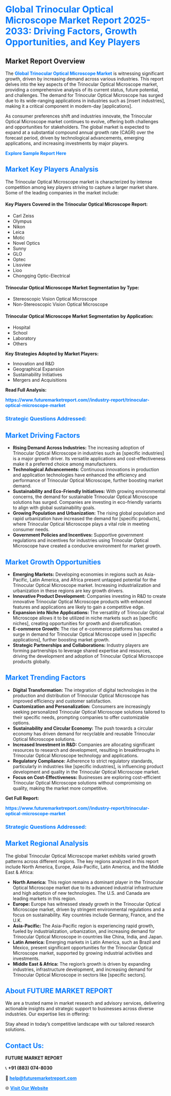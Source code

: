 <h1 style="color: #007BFF;">Global Trinocular Optical Microscope Market Report 2025-2033: Driving Factors, Growth Opportunities, and Key Players</h1>

<section id="overview">
<h2>Market Report Overview</h2>
<p>The <a href="https://www.futuremarketreport.com//industry-report/trinocular-optical-microscope-market" style="color: #007BFF; text-decoration: none;"><strong>Global Trinocular Optical Microscope Market</strong></a> is witnessing significant growth, driven by increasing demand across various industries. This report delves into the key aspects of the Trinocular Optical Microscope market, providing a comprehensive analysis of its current status, future potential, and challenges. The demand for Trinocular Optical Microscope has surged due to its wide-ranging applications in industries such as [insert industries], making it a critical component in modern-day [applications].</p>
<p>As consumer preferences shift and industries innovate, the Trinocular Optical Microscope market continues to evolve, offering both challenges and opportunities for stakeholders. The global market is expected to expand at a substantial compound annual growth rate (CAGR) over the forecast period, driven by technological advancements, emerging applications, and increasing investments by major players.</p>
</section>

<section id="overview">
<p><a href="https://www.futuremarketreport.com//request-sample/reportId=84841" style="color: #007BFF; text-decoration: none;"><strong>Explore Sample Report Here</strong></a></p>
</section>

<section id="key-players">
<h2 style="color: #007BFF;">Market Key Players Analysis</h2>
<p>The Trinocular Optical Microscope market is characterized by intense competition among key players striving to capture a larger market share. Some of the leading companies in the market include:</p>
<h4>Key Players Covered in the Trinocular Optical Microscope Report:</h4>
<ul><li>Carl Zeiss</li><li>Olympus</li><li>Nikon</li><li>Leica</li><li>Motic</li><li>Novel Optics</li><li>Sunny</li><li>GLO</li><li>Optec</li><li>Lissview</li><li>Lioo</li><li>Chongqing Optic-Electrical</li></ul>
<h4>Trinocular Optical Microscope Market Segmentation by Type:</h4>
<ul><li>Stereoscopic Vision Optical Microscope</li><li>Non-Stereoscopic Vision Optical Microscope</li></ul>

<h4>Trinocular Optical Microscope Market Segmentation by Application:</h4>
<ul><li>Hospital</li><li>School</li><li>Laboratory</li><li>Others</li></ul>
<p><strong>Key Strategies Adopted by Market Players:</strong></p>
<ul>
<li>Innovation and R&D</li>
<li>Geographical Expansion</li>
<li>Sustainability Initiatives</li>
<li>Mergers and Acquisitions</li>
</ul>
</section>

<section>
<p><strong>Read Full Analysis: </strong></p><a href="https://www.futuremarketreport.com//industry-report/trinocular-optical-microscope-market" style="color: #007BFF; text-decoration: none;"><strong>https://www.futuremarketreport.com//industry-report/trinocular-optical-microscope-market</strong></a>
<h3 style="color: #007BFF;">Strategic Questions Addressed:</h3>
</section>

<section id="driving-factors">
<h2 style="color: #007BFF;">Market Driving Factors</h2>
<ul>
<li><strong>Rising Demand Across Industries:</strong> The increasing adoption of Trinocular Optical Microscope in industries such as [specific industries] is a major growth driver. Its versatile applications and cost-effectiveness make it a preferred choice among manufacturers.</li>
<li><strong>Technological Advancements:</strong> Continuous innovations in production and application technologies have enhanced the efficiency and performance of Trinocular Optical Microscope, further boosting market demand.</li>
<li><strong>Sustainability and Eco-Friendly Initiatives:</strong> With growing environmental concerns, the demand for sustainable Trinocular Optical Microscope solutions has surged. Companies are investing in eco-friendly variants to align with global sustainability goals.</li>
<li><strong>Growing Population and Urbanization:</strong> The rising global population and rapid urbanization have increased the demand for [specific products], where Trinocular Optical Microscope plays a vital role in meeting consumer needs.</li>
<li><strong>Government Policies and Incentives:</strong> Supportive government regulations and incentives for industries using Trinocular Optical Microscope have created a conducive environment for market growth.</li>
</ul>
</section>

<section id="growth-opportunities">
<h2 style="color: #007BFF;">Market Growth Opportunities</h2>
<ul>
<li><strong>Emerging Markets:</strong> Developing economies in regions such as Asia-Pacific, Latin America, and Africa present untapped potential for the Trinocular Optical Microscope market. Increasing industrialization and urbanization in these regions are key growth drivers.</li>
<li><strong>Innovative Product Development:</strong> Companies investing in R&D to create innovative Trinocular Optical Microscope products with enhanced features and applications are likely to gain a competitive edge.</li>
<li><strong>Expansion into Niche Applications:</strong> The versatility of Trinocular Optical Microscope allows it to be utilized in niche markets such as [specific niches], creating opportunities for growth and diversification.</li>
<li><strong>E-commerce Growth:</strong> The rise of e-commerce platforms has created a surge in demand for Trinocular Optical Microscope used in [specific applications], further boosting market growth.</li>
<li><strong>Strategic Partnerships and Collaborations:</strong> Industry players are forming partnerships to leverage shared expertise and resources, driving the development and adoption of Trinocular Optical Microscope products globally.</li>
</ul>
</section>

<section id="trending-factors">
<h2 style="color: #007BFF;">Market Trending Factors</h2>
<ul>
<li><strong>Digital Transformation:</strong> The integration of digital technologies in the production and distribution of Trinocular Optical Microscope has improved efficiency and customer satisfaction.</li>
<li><strong>Customization and Personalization:</strong> Consumers are increasingly seeking personalized Trinocular Optical Microscope solutions tailored to their specific needs, prompting companies to offer customizable options.</li>
<li><strong>Sustainability and Circular Economy:</strong> The push towards a circular economy has driven demand for recyclable and reusable Trinocular Optical Microscope solutions.</li>
<li><strong>Increased Investment in R&D:</strong> Companies are allocating significant resources to research and development, resulting in breakthroughs in Trinocular Optical Microscope technology and applications.</li>
<li><strong>Regulatory Compliance:</strong> Adherence to strict regulatory standards, particularly in industries like [specific industries], is influencing product development and quality in the Trinocular Optical Microscope market.</li>
<li><strong>Focus on Cost-Effectiveness:</strong> Businesses are exploring cost-efficient Trinocular Optical Microscope solutions without compromising on quality, making the market more competitive.</li>
</ul>
</section>

<section>
<p><strong>Get Full Report: </strong></p><a href="https://www.futuremarketreport.com//industry-report/trinocular-optical-microscope-market" style="color: #007BFF; text-decoration: none;"><strong>https://www.futuremarketreport.com//industry-report/trinocular-optical-microscope-market</strong></a>
<h3 style="color: #007BFF;">Strategic Questions Addressed:</h3>
</section>


<section id="regional-analysis">
<h2 style="color: #007BFF;">Market Regional Analysis</h2>
<p>The global Trinocular Optical Microscope market exhibits varied growth patterns across different regions. The key regions analyzed in this report include North America, Europe, Asia-Pacific, Latin America, and the Middle East & Africa:</p>
<ul>
<li><strong>North America:</strong> This region remains a dominant player in the Trinocular Optical Microscope market due to its advanced industrial infrastructure and high adoption of new technologies. The U.S. and Canada are leading markets in this region.</li>
<li><strong>Europe:</strong> Europe has witnessed steady growth in the Trinocular Optical Microscope market, driven by stringent environmental regulations and a focus on sustainability. Key countries include Germany, France, and the U.K.</li>
<li><strong>Asia-Pacific:</strong> The Asia-Pacific region is experiencing rapid growth, fueled by industrialization, urbanization, and increasing demand for Trinocular Optical Microscope in countries like China, India, and Japan.</li>
<li><strong>Latin America:</strong> Emerging markets in Latin America, such as Brazil and Mexico, present significant opportunities for the Trinocular Optical Microscope market, supported by growing industrial activities and investments.</li>
<li><strong>Middle East & Africa:</strong> The region’s growth is driven by expanding industries, infrastructure development, and increasing demand for Trinocular Optical Microscope in sectors like [specific sectors].</li>
</ul>
</section>

<footer>
<h2 style="color: #007BFF;">About FUTURE MARKET REPORT</h2>
<p>We are a trusted name in market research and advisory services, delivering actionable insights and strategic support to businesses across diverse industries. Our expertise lies in offering:</p>

<p>Stay ahead in today’s competitive landscape with our tailored research solutions.</p>

<h2 style="color: #007BFF;">Contact Us:</h2>
<p><strong>FUTURE MARKET REPORT</strong></p>
<p>📞 <strong>+91 (883) 074-8030</strong></p>
<p>📧 <strong><a href="mailto:help@futuremarketreport.com" style="color: #007BFF;">help@futuremarketreport.com</a></strong></p>
<p>🌐 <strong><a href="https://www.futuremarketreport.com/" style="color: #007BFF;">Visit Our Website</a></strong></p>
</footer>